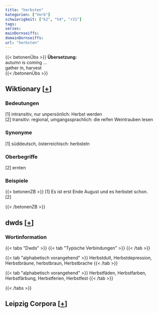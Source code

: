 ```yaml
---
title: "herbsten"
kategorien: ["Verb"]
schwierigkeit: ["k2", "h4", "r21"]
tags:
series:
mainDornseiffs:
domainDornseiffs:
url: "herbsten"
---
```


{{< betonenÜbs >}}
**Übersetzung:**  
autumn is coming ...  
gather in, harvest  
{{< /betonenÜbs >}}

## Wiktionary [[+](https://de.wiktionary.org/wiki/herbsten)]

### Bedeutungen
[1] intransitiv, nur unpersönlich: Herbst werden  
[2] transitiv: regional, umgangssprachlich: die reifen Weintrauben lesen  

### Synonyme
[1] süddeutsch, österreichisch: herbsteln  

### Oberbegriffe
[2] ernten  

### Beispiele
{{< betonenZB >}}
[1] Es ist erst Ende August und es herbstet schon.  
[2]  

{{< /betonenZB >}}


## dwds [[+](https://www.dwds.de/wb/herbsten)]

### Wortinformation
{{< tabs "Dwds" >}}
{{< tab "Typische Verbindungen" >}}
{{< /tab >}}

{{< tab "alphabetisch vorangehend" >}}
Herbstdult, Herbstdepression, Herbstbräune, herbstbraun, Herbstbrache
{{< /tab >}}

{{< tab "alphabetisch vorangehend" >}}
Herbstfäden, Herbstfarben, Herbstfärbung, Herbstferien, Herbstfest
{{< /tab >}}

{{< /tabs >}}

## Leipzig Corpora [[+](https://corpora.uni-leipzig.de/en/res?word=herbsten&corpusId=deu_newscrawl-public_2018)]

